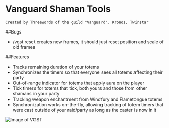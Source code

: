 # Vanguard Shaman Tools

`Created by Threewords of the guild "Vanguard", Kronos, Twinstar`

##Bugs
* /vgst reset creates new frames, it should just reset position and scale of old frames

##Features
* Tracks remaining duration of your totems
* Synchronizes the timers so that everyone sees all totems affecting their party
* Out-of-range indicator for totems that apply aura on the player
* Tick timers for totems that tick, both yours and those from other shamans in your party
* Tracking weapon enchantment from Windfury and Flametongue totems
* Synchronization works on-the-fly, allowing tracking of totem timers that were cast outside of your raid/party as long as the caster is now in it

![Image of VGST](https://i.imgur.com/zXGQQDT.png)